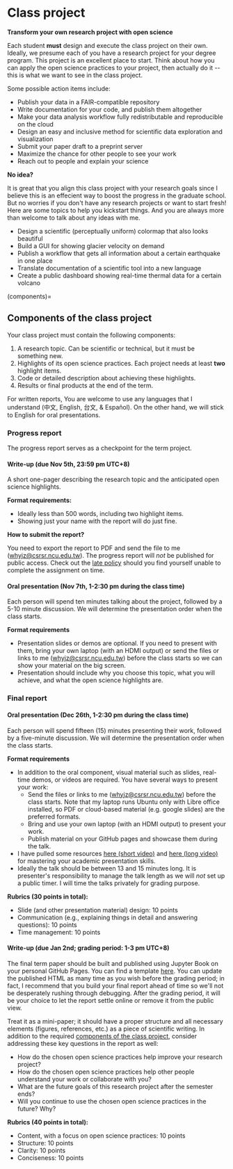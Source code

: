 # Class project

**Transform your own research project with open science**

Each student **must** design and execute the class project on their own. Ideally, we presume each of you have a research project for your degree program. This project is an excellent place to start. Think about how you can apply the open science practices to your project, then actually do it -- this is what we want to see in the class project. 

Some possible action items include:

- Publish your data in a FAIR-compatible repository
- Write documentation for your code, and publish them altogether
- Make your data analysis workflow fully redistributable and reproducible on the cloud
- Design an easy and inclusive method for scientific data exploration and visualization 
- Submit your paper draft to a preprint server
- Maximize the chance for other people to see your work
- Reach out to people and explain your science

**No idea?**

It is great that you align this class project with your research goals since I believe this is an effecient way to boost the progress in the graduate school. But no worries if you don't have any research projects or want to start fresh! Here are some topics to help you kickstart things. And you are always more than welcome to talk about any ideas with me.

- Design a scientific (perceptually uniform) colormap that also looks beautiful
- Build a GUI for showing glacier velocity on demand
- Publish a workflow that gets all information about a certain earthquake in one place
- Translate documentation of a scientific tool into a new language
- Create a public dashboard showing real-time thermal data for a certain volcano

(components)=
## Components of the class project

Your class project must contain the following components:

1. A research topic. Can be scientific or technical, but it must be something new. 
2. Highlights of its open science practices. Each project needs at least **two** highlight items.
3. Code or detailed description about achieving these highlights. 
4. Results or final products at the end of the term. 
 
For written reports, You are welcome to use any languages that I understand (中文, English, 台文, & Español). On the other hand, we will stick to English for oral presentations. 

### Progress report

The progress report serves as a checkpoint for the term project. 

#### Write-up (due Nov 5th, 23:59 pm UTC+8)

A short one-pager describing the research topic and the anticipated open science highlights.

**Format requirements:**

- Ideally less than 500 words, including two highlight items.
- Showing just your name with the report will do just fine. 

**How to submit the report?**

You need to export the report to PDF and send the file to me (whyjz@csrsr.ncu.edu.tw). The progress report will *not* be published for public access. Check out the [late policy](late-work-policy) should you find yourself unable to complete the assignment on time. 

#### Oral presentation (Nov 7th, 1-2:30 pm during the class time)

Each person will spend ten minutes talking about the project, followed by a 5-10 minute discussion. We will determine the presentation order when the class starts. 

**Format requirements**

- Presentation slides or demos are optional. If you need to present with them, bring your own laptop (with an HDMI output) or send the files or links to me (whyjz@csrsr.ncu.edu.tw) before the class starts so we can show your material on the big screen. 
- Presentation should include why you choose this topic, what you will achieve, and what the open science highlights are.

### Final report

#### Oral presentation (Dec 26th, 1-2:30 pm during the class time)

Each person will spend fifteen (15) minutes presenting their work, followed by a five-minute discussion. We will determine the presentation order when the class starts.

**Format requirements**

- In addition to the oral component, visual material such as slides, real-time demos, or videos are required. You have several ways to present your work:
  - Send the files or links to me (whyjz@csrsr.ncu.edu.tw) before the class starts. Note that my laptop runs Ubuntu only with Libre office installed, so PDF or cloud-based material (e.g. google slides) are the preferred formats.
  - Bring and use your own laptop (with an HDMI output) to present your work.
  - Publish material on your GitHub pages and showcase them during the talk.
- I have pulled some resources [here (short video)](https://youtu.be/SFxVihJ1KSo) and [here (long video)](https://youtu.be/zXg70U2sNLM?t=660) for mastering your academic presentation skills.
- Ideally the talk should be between 13 and 15 minutes long. It is presenter's responsibility to manage the talk length as we will *not* set up a public timer. I will time the talks privately for grading purpose.  

**Rubrics (30 points in total):**

- Slide (and other presentation material) design: 10 points
- Communication (e.g., explaining things in detail and answering questions): 10 points
- Time management: 10 points

#### Write-up (due Jan 2nd; grading period: 1-3 pm UTC+8)

The final term paper should be built and published using Jupyter Book on your personal GitHub Pages. You can find a template [here](template.html). You can update the published HTML as many time as you wish before the grading period; in fact, I recommend that you build your final report ahead of time so we'll not be desperately rushing through debugging. After the grading period, it will be your choice to let the report settle online or remove it from the public view. 

Treat it as a mini-paper; it should have a proper structure and all necessary elements (figures, references, etc.) as a piece of scientific writing. In addition to the required [components of the class project](components), consider addressing these key questions in the report as well:

- How do the chosen open science practices help improve your research project?
- How do the chosen open science practices help other people understand your work or collaborate with you?
- What are the future goals of this research project after the semester ends?
- Will you continue to use the chosen open science practices in the future? Why?

**Rubrics (40 points in total):**

- Content, with a focus on open science practices: 10 points
- Structure: 10 points
- Clarity: 10 points
- Conciseness: 10 points